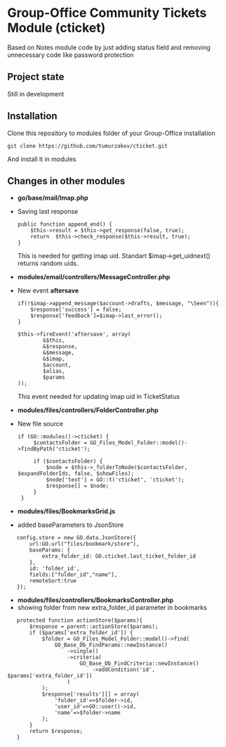 Group-Office Community Tickets Module (cticket)
===============================================

Based on Notes module code by just adding status field and removing unnecessary code like password protection

Project state
-------------

Still in development

Installation
------------

Clone this repository to modules folder of your Group-Office installation

    git clone https://github.com/tumurzakov/cticket.git

And install it in modules

Changes in other modules
------------------------

* **go/base/mail/Imap.php**
 * Saving last response
    
    ```
	public function append_end() {
		$this->result = $this->get_response(false, true);
		return  $this->check_response($this->result, true);
	}
    ```
    
    This is needed for getting imap uid. 
    Standart $imap->get_uidnext() returns random uids.

* **modules/email/controllers/MessageController.php**
 * New event **aftersave** 
    
    ```
    if(!$imap->append_message($account->drafts, $message, "\Seen")){
        $response['success'] = false;
        $response['feedback']=$imap->last_error();
    }

    $this->fireEvent('aftersave', array(
            &$this,
            &$response,
            &$message,
            &$imap,
            $account,
            $alias,
            $params
    ));
    ```
    
    This event needed for updating imap uid in TicketStatus

* **modules/files/controllers/FolderController.php**
 * New file source

   ```
   if (GO::modules()->cticket) {
        $contactsFolder = GO_Files_Model_Folder::model()->findByPath('cticket');

        if ($contactsFolder) {
            $node = $this->_folderToNode($contactsFolder, $expandFolderIds, false, $showFiles);
            $node['text'] = GO::t('cticket', 'cticket');
            $response[] = $node;
        }    
    } 
    ```

* **modules/files/BookmarksGrid.js**
 * added baseParameters to JsonStore 

 ```
    config.store = new GO.data.JsonStore({
        url:GO.url("files/bookmark/store"),
        baseParams: {
            extra_folder_id: GO.cticket.last_ticket_folder_id
        },  
        id: 'folder_id',
        fields:["folder_id","name"],
        remoteSort:true
    }); 

 ```

* **modules/files/controllers/BookmarksController.php**
 * showing folder from new extra_folder_id parameter in bookmarks

 ```
    protected function actionStore($params){
        $response = parent::actionStore($params);
        if ($params['extra_folder_id']) {
            $folder = GO_Files_Model_Folder::model()->find(
                GO_Base_Db_FindParams::newInstance()
                    ->single()
                    ->criteria(
                        GO_Base_Db_FindCriteria::newInstance()
                            ->addCondition('id', $params['extra_folder_id'])
                    )
            );
            $response['results'][] = array(
                'folder_id'=>$folder->id,
                'user_id'=>GO::user()->id,
                'name'=>$folder->name
            );
        }
        return $response;
    }
 ```
